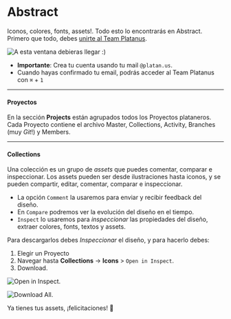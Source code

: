 Abstract
============
Iconos, colores, fonts, assets!. Todo esto lo encontrarás en Abstract. Primero que todo, debes [unirte al Team Platanus](https://app.goabstract.com/invitations/13a20840de827dd37b1619c23ee347d55e71546ad121f355cb712e6eb10dd7af). 

![A esta ventana debieras llegar :) ](https://i.imgur.com/Yhzq8w2.png?1)

 - **Importante**: Crea tu cuenta usando tu mail `@platan.us`.
 - Cuando hayas confirmado tu email, podrás acceder al Team Platanus con `⌘` + `1`

-------

#### Proyectos

En la sección **Projects** están agrupados todos los Proyectos plataneros. Cada Proyecto contiene el archivo Master, Collections, Activity, Branches (muy *Git*!) y Members.

-------

#### Collections

Una colección es un grupo de *assets* que puedes comentar, comparar e inspeccionar. Los assets pueden ser desde ilustraciones hasta iconos, y se pueden compartir, editar, comentar, comparar e inspeccionar.

- La opción `Comment` la usaremos para enviar y recibir feedback del diseño.
- En `Compare`  podremos ver la evolución del diseño en el tiempo.
- `Inspect`  lo usaremos para _inspeccionar_ las propiedades del diseño, extraer colores, fonts, textos y assets. 

Para descargarlos  debes _Inspeccionar_ el diseño, y para hacerlo debes:
 1. Elegir un Proyecto
 2. Navegar hasta **Collections** -> **Icons** > `Open in Inspect`.
 4. Download.

![Open in Inspect.](https://i.imgur.com/CIEQ8Nk.png)

![Download All.](https://i.imgur.com/fSyIMJt.png)

Ya tienes tus assets, ¡felicitaciones! 🎉
